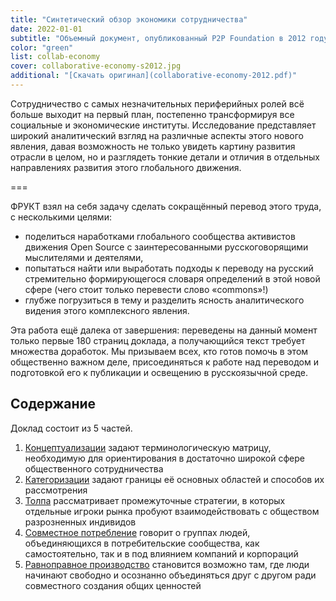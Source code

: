 ```yaml
---
title: "Синтетический обзор экономики сотрудничества"
date: 2022-01-01
subtitle: "Объемный документ, опубликованный P2P Foundation в 2012 году, подводит итоги многолетних исследований стремительно развивающегося, но не всегда заметного современным социологам и экономистам, сектора культуры и экономики."
color: "green"
list: collab-economy
cover: collaborative-economy-s2012.jpg
additional: "[Скачать оригинал](collaborative-economy-2012.pdf)"
---
```


Сотрудничество с самых незначительных периферийных ролей всё больше выходит на первый план, постепенно трансформируя все социальные и экономические институты. Исследование представляет широкий аналитический взгляд на различные аспекты этого нового явления, давая возможность не только увидеть картину развития отрасли в целом, но и разглядеть тонкие детали и отличия в отдельных направлениях развития этого глобального движения.

===

ФРУКТ взял на себя задачу сделать сокращённый перевод этого труда, с несколькими целями:

- поделиться наработками глобального сообщества активистов движения Open Source с заинтересованными русскоговорящими мыслителями и деятелями,
- попытаться найти или выработать подходы к переводу на русский стремительно формирующегося словаря определений в этой новой сфере (чего стоит только перевести слово «commons»!)
- глубже погрузиться в тему и разделить ясность аналитического видения этого комплексного явления.

Эта работа ещё далека от завершения: переведены на данный момент только первые 180 страниц доклада, а получающийся текст требует множества доработок. Мы призываем всех, кто готов помочь в этом общественно важном деле, присоединяться к работе над переводом и подготовкой его к публикации и освещению в русскоязычной среде.

## Содержание

Доклад состоит из 5 частей.

1. [Концептуализации](./1-concepts/index.md) задают терминологическую матрицу, необходимую для ориентирования в достаточно широкой сфере общественного сотрудничества
2. [Категоризации](./2-category/index.md) задают границы её основных областей и способов их рассмотрения
3. [Толпа](./3-crowd/index.md) рассматривает промежуточные стратегии, в которых отдельные игроки рынка пробуют взаимодействовать с обществом разрозненных индивидов
4. [Совместное потребление](./4-coconsume/index.md) говорит о группах людей, объединяющихся в потребительские сообщества, как самостоятельно, так и в под влиянием компаний и корпораций
5. [Равноправное производство](./5-peerprod/index.md) становится возможно там, где люди начинают свободно и осознанно объединяться друг с другом ради совместного создания общих ценностей
